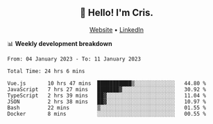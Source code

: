
<h2 align="center">👋 Hello! I'm Cris.</h2>
<p align="center">
  <a href="https://www.criscunas.dev">Website</a> •
  <a href="https://www.linkedin.com/in/cristophercunas/">LinkedIn</a> 
</p>


📊 **Weekly development breakdown**
<!--START_SECTION:waka-->

```text
From: 04 January 2023 - To: 11 January 2023

Total Time: 24 hrs 6 mins

Vue.js       10 hrs 47 mins  ███████████▒░░░░░░░░░░░░░   44.80 %
JavaScript   7 hrs 27 mins   ███████▓░░░░░░░░░░░░░░░░░   30.92 %
TypeScript   2 hrs 39 mins   ██▓░░░░░░░░░░░░░░░░░░░░░░   11.04 %
JSON         2 hrs 38 mins   ██▓░░░░░░░░░░░░░░░░░░░░░░   10.97 %
Bash         22 mins         ▒░░░░░░░░░░░░░░░░░░░░░░░░   01.55 %
Docker       8 mins          ░░░░░░░░░░░░░░░░░░░░░░░░░   00.55 %
```

<!--END_SECTION:waka-->
